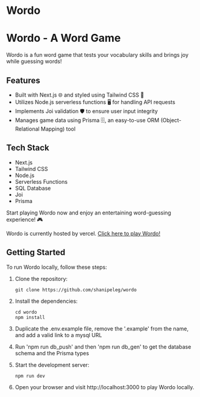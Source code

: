 # Wordo

# Wordo - A Word Game

Wordo is a fun word game that tests your vocabulary skills and brings joy while guessing words!

## Features

- Built with Next.js 🌐 and styled using Tailwind CSS 💅
- Utilizes Node.js serverless functions 🖥️ for handling API requests
- Implements Joi validation 🛡️ to ensure user input integrity
- Manages game data using Prisma 🗄️, an easy-to-use ORM (Object-Relational Mapping) tool

## Tech Stack

- Next.js
- Tailwind CSS
- Node.js
- Serverless Functions
- SQL Database
- Joi
- Prisma

Start playing Wordo now and enjoy an entertaining word-guessing experience! 🎮

Wordo is currently hosted by vercel.
[Click here to play Wordo!](https://wordo.vercel.app/)

## Getting Started

To run Wordo locally, follow these steps:

1. Clone the repository:

   ```shell
   git clone https://github.com/shanipeleg/wordo

   ```

2. Install the dependencies:

   ```shell
   cd wordo
   npm install

   ```

3. Duplicate the .env.example file, remove the '.example' from the name, and add a valid link to a mysql URL

4. Run 'npm run db_push' and then 'npm run db_gen' to get the database schema and the Prisma types

5. Start the development server:

   ```shell
   npm run dev

   ```

6. Open your browser and visit http://localhost:3000 to play Wordo locally.
